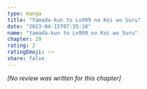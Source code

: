 ```yaml
---
type: manga
title: "Yamada-kun to Lv999 no Koi wo Suru"
date: "2023-04-15T07:35:18"
name: "Yamada-kun to Lv999 no Koi wo Suru"
chapter: 29
rating: 2
ratingEmoji: ⭐️⭐️
share: false
---
```


*[No review was written for this chapter]*
